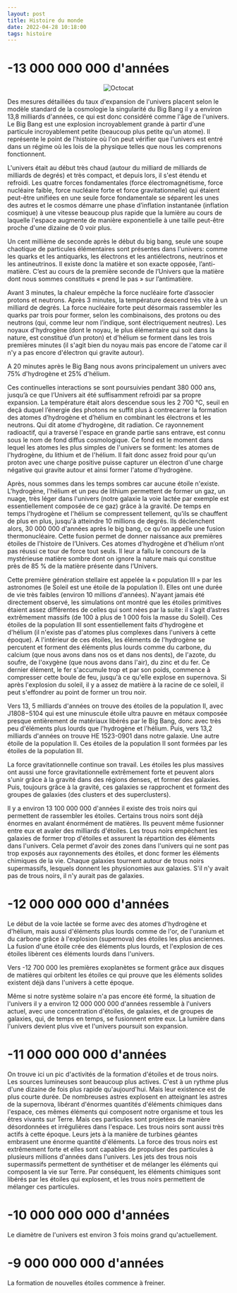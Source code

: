 ```yaml
---
layout: post
title: Histoire du monde
date: 2022-04-28 10:18:00
tags: histoire
---
```


# -13 000 000 000 d'années

<span style="display:block;text-align:center">![Octocat]({{site.baseurl}}/assets/img/bigbang.png)</span>

Des mesures détaillées du taux d'expansion de l'univers placent selon le modèle standard de la cosmologie la singularité du Big Bang il y a environ 13,8 milliards d'années, ce qui est donc considéré comme l'âge de l'univers. Le Big Bang est une explosion incroyablement grande à partir d'une particule incroyablement petite (beaucoup plus petite qu'un atome). Il représente le point de l'histoire où l'on peut vérifier que l'univers est entré dans un régime où les lois de la physique telles que nous les comprenons fonctionnent.

L'univers était au début très chaud (autour du milliard de milliards de milliards de degrés) et très compact, et depuis lors, il s'est étendu et refroidi. Les quatre forces fondamentales (force électromagnétisme, force nucléaire faible, force nucléaire forte et force gravitationnelle) qui étaient peut-être unifiées en une seule force fondamentale se séparent les unes des autres et le cosmos démarre une phase d’inflation instantanée (inflation cosmique) à une vitesse beaucoup plus rapide que la lumière au cours de laquelle l'espace augmente de manière exponentielle à une taille peut-être proche d'une dizaine de 0 voir plus. 

Un cent millième de seconde après le début du big bang, seule une soupe chaotique de particules élémentaires sont présentes dans l'univers: comme les quarks et les antiquarks, les électrons et les antiélectrons, neutrinos et les antineutrinos. Il existe donc la matière et son exacte opposée, l’anti-matière. C’est au cours de la première seconde de l’Univers que la matière dont nous sommes constitués « prend le pas » sur l’antimatière. 

Avant 3 minutes, la chaleur empêche la force nucléaire forte d’associer protons et neutrons. Après 3 minutes, la température descend très vite à un milliard de degrés. La force nucléaire forte peut désormais rassembler les quarks par trois pour former, selon les combinaisons, des protons ou des neutrons (qui, comme leur nom l’indique, sont électriquement neutres). Les noyaux d'hydrogène (dont le noyau, le plus élémentaire qui soit dans la nature, est constitué d’un proton) et d'hélium se forment dans les trois premières minutes (il s'agit bien du noyau mais pas encore de l'atome car il n'y a pas encore d'électron qui gravite autour).

A 20 minutes après le Big Bang nous avons principalement un univers avec 75% d'hydrogène et 25% d'hélium. 

Ces continuelles interactions se sont poursuivies pendant 380 000 ans, jusqu’à ce que l’Univers ait été suffisamment refroidi par sa propre expansion. La température était alors descendue sous les 2 700 °C, seuil en deçà duquel l’énergie des photons ne suffit plus à contrecarrer la formation des atomes d’hydrogène et d’hélium en combinant les électrons et les neutrons. Qui dit atome d'hydrogène, dit radiation. Ce rayonnement radioactif, qui a traversé l'espace en grande partie sans entrave, est connu sous le nom de fond diffus cosmologique. Ce fond est le moment dans lequel les atomes les plus simples de l'univers se forment: les atomes de l'hydrogène, du lithium et de l'hélium. Il fait donc assez froid pour qu'un proton avec une charge positive puisse capturer un électron d'une charge négative qui gravite autour et ainsi former l'atome d'hydrogène.

Après, nous sommes dans les temps sombres car aucune étoile n'existe. L'hydrogène, l'hélium et un peu de lithium permettent de former un gaz, un nuage, très léger dans l'univers (notre galaxie la voie lactée par exemple est essentiellement composée de ce gaz) grâce à la gravité. De temps en temps l'hydrogène et l'hélium se compressent tellement, qu'ils se chauffent de plus en plus, jusqu'à atteindre 10 millions de degrés. Ils déclenchent alors, 30 000 000 d'années après le big bang, ce qu'on appelle une fusion thermonucléaire. Cette fusion permet de donner naissance aux premières étoiles de l’histoire de l’Univers. Ces atomes d’hydrogène et d’hélium n’ont pas réussi ce tour de force tout seuls. Il leur a fallu le concours de la mystérieuse matière sombre dont on ignore la nature mais qui constitue près de 85 % de la matière présente dans l’Univers. 

Cette première génération stellaire est appelée la « population III » par les astronomes (le Soleil est une étoile de la population I). Elles ont une durée de vie très faibles (environ 10 millions d'années). N'ayant jamais été directement observé, les simulations ont montré que les étoiles primitives étaient assez différentes de celles qui sont nées par la suite: il s’agit d’astres extrêmement massifs (de 100 à plus de 1 000 fois la masse du Soleil). Ces étoiles de la population III sont essentiellement faits d'hydrogène et d'hélium (il n'existe pas d'atomes plus complexes dans l'univers à cette époque). A l'intérieur de ces étoiles, les éléments de l'hydrogène se percutent et forment des éléments plus lourds comme du carbone, du calcium (que nous avons dans nos os et dans nos dents), de l'azote, du soufre, de l'oxygène (que nous avons dans l'air), du zinc et du fer. Ce dernier élément, le fer s'accumule trop et par son poids, commence à compresser cette boule de feu, jusqu'à ce qu'elle explose en supernova. Si après l'explosion du soleil, il y a assez de matière à la racine de ce soleil, il peut s'effondrer au point de former un trou noir. 

Vers 13, 5 milliards d'années on trouve des étoiles de la population II, avec J1808−5104 qui est une minuscule étoile ultra pauvre en métaux composée presque entièrement de matériaux libérés par le Big Bang, donc avec très peu d'éléments plus lourds que l'hydrogène et l'hélium. Puis, vers 13,2 milliards d'années on trouve HE 1523-0901 dans notre galaxie. Une autre étoile de la population II. Ces étoiles de la population II sont formées par les étoiles de la population III.

La force gravitationnelle continue son travail. Les étoiles les plus massives ont aussi une force gravitationnelle extrêmement forte et peuvent alors s'unir grâce à la gravité dans des régions denses, et former des galaxies. Puis, toujours grâce à la gravité, ces galaxies se rapprochent et forment des groupes de galaxies (des clusters et des superclusters).

Il y a  environ 13 100 000 000 d'années il existe des trois noirs qui permettent de rassembler les étoiles. Certains trous noirs sont déjà énormes en avalant énormément de matières. Ils peuvent même fusionner entre eux et avaler des milliards d'étoiles. Les trous noirs empêchent les galaxies de former trop d'étoiles et assurent la répartition des éléments dans l'univers. Cela permet d'avoir des zones dans l'univers qui ne sont pas trop exposés aux rayonnements des étoiles, et donc former les éléments chimiques de la vie. Chaque galaxies tournent autour de trous noirs supermassifs, lesquels donnent les physionomies aux galaxies. S'il n'y avait pas de trous noirs, il n'y aurait pas de galaxies. 

# -12 000 000 000 d'années

Le début de la voie lactée se forme avec des atomes d'hydrogène et d'hélium, mais aussi d'éléments plus lourds comme de l'or, de l'uranium et du carbone grâce à l'explosion (supernova) des étoiles les plus anciennes. La fusion d'une étoile crée des éléments plus lourds, et l'explosion de ces étoiles libèrent ces éléments lourds dans l'univers.

Vers -12 700 000 les premières exoplanètes se forment grâce aux disques de matières qui orbitent les étoiles ce qui prouve que les éléments solides existent déjà dans l'univers à cette époque.

Même si notre système solaire n'a pas encore été formé, la situation de l'univers il y a environ 12 000 000 000 d'années ressemble à l'univers actuel, avec une concentration d'étoiles, de galaxies, et de groupes de galaxies, qui, de temps en temps, se fusionnent entre eux. La lumière dans l'univers devient plus vive et l'univers poursuit son expansion. 

# -11 000 000 000 d'années

On trouve ici un pic d'activités de la formation d'étoiles et de trous noirs. Les sources lumineuses sont beaucoup plus actives. C'est à un rythme plus d'une dizaine de fois plus rapide qu'aujourd'hui. Mais leur existence est de plus courte durée. De nombreuses astres explosent en atteignant les astres de la supernova, libérant d'énormes quantités d'éléments chimiques dans l'espace, ces mêmes éléments qui composent notre organisme et tous les êtres vivants sur Terre. Mais ces particules sont projetées de manière désordonnées et irrégulières dans l'espace. Les trous noirs sont aussi très actifs à cette époque. Leurs jets à la manière de turbines géantes embrasent une énorme quantité d'éléments. La force des trous noirs est extrêmement forte et elles sont capables de propulser des particules à plusieurs millions d'années dans l'univers. Les jets des trous nois supermassifs permettent de synthétiser et de mélanger les éléments qui composent la vie sur Terre. Par conséquent, les éléments chimiques sont libérés par les étoiles qui explosent, et les trous noirs permettent de mélanger ces particules.

# -10 000 000 000 d'années

Le diamètre de l'univers est environ 3 fois moins grand qu'actuellement.

# -9 000 000 000 d'années

La formation de nouvelles étoiles commence à freiner.



